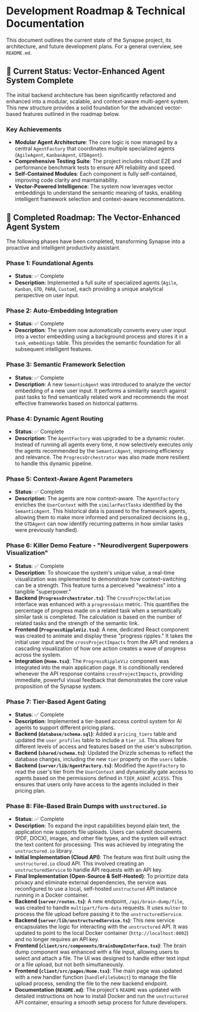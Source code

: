 # Development Roadmap & Technical Documentation

This document outlines the current state of the Synapse project, its architecture, and future development plans. For a general overview, see `README.md`.

## 🚧 Current Status: Vector-Enhanced Agent System Complete

The initial backend architecture has been significantly refactored and enhanced into a modular, scalable, and context-aware multi-agent system. This new structure provides a solid foundation for the advanced vector-based features outlined in the roadmap below.

### Key Achievements

- **Modular Agent Architecture**: The core logic is now managed by a central `AgentFactory` that coordinates multiple specialized agents (`AgileAgent`, `KanbanAgent`, `GTDAgent`).
- **Comprehensive Testing Suite**: The project includes robust E2E and performance benchmark tests to ensure API reliability and speed.
- **Self-Contained Modules**: Each component is fully self-contained, improving code clarity and maintainability.
- **Vector-Powered Intelligence**: The system now leverages vector embeddings to understand the semantic meaning of tasks, enabling intelligent framework selection and context-aware recommendations.

## 🚀 Completed Roadmap: The Vector-Enhanced Agent System

The following phases have been completed, transforming Synapse into a proactive and intelligent productivity assistant.

### Phase 1: Foundational Agents
- **Status**: ✅ Complete
- **Description**: Implemented a full suite of specialized agents (`Agile`, `Kanban`, `GTD`, `PARA`, `Custom`), each providing a unique analytical perspective on user input.

### Phase 2: Auto-Embedding Integration
- **Status**: ✅ Complete
- **Description**: The system now automatically converts every user input into a vector embedding using a background process and stores it in a `task_embeddings` table. This provides the semantic foundation for all subsequent intelligent features.

### Phase 3: Semantic Framework Selection
- **Status**: ✅ Complete
- **Description**: A new `SemanticAgent` was introduced to analyze the vector embedding of a new user input. It performs a similarity search against past tasks to find semantically related work and recommends the most effective frameworks based on historical patterns.

### Phase 4: Dynamic Agent Routing
- **Status**: ✅ Complete
- **Description**: The `AgentFactory` was upgraded to be a dynamic router. Instead of running all agents every time, it now selectively executes only the agents recommended by the `SemanticAgent`, improving efficiency and relevance. The `ProgressOrchestrator` was also made more resilient to handle this dynamic pipeline.

### Phase 5: Context-Aware Agent Parameters
- **Status**: ✅ Complete
- **Description**: The agents are now context-aware. The `AgentFactory` enriches the `UserContext` with the `similarPastTasks` identified by the `SemanticAgent`. This historical data is passed to the framework agents, allowing them to make more informed and personalized decisions (e.g., the `GTDAgent` can now identify recurring patterns in how similar tasks were previously handled).

### Phase 6: Killer Demo Feature - "Neurodivergent Superpowers Visualization"
- **Status**: ✅ Complete
- **Description**: To showcase the system's unique value, a real-time visualization was implemented to demonstrate how context-switching can be a strength. This feature turns a perceived "weakness" into a tangible "superpower."
- **Backend (`ProgressOrchestrator.ts`)**: The `CrossProjectRelation` interface was enhanced with a `progressGain` metric. This quantifies the percentage of progress made on a related task when a semantically similar task is completed. The calculation is based on the number of related tasks and the strength of the semantic link.
- **Frontend (`ProgressRippleViz.tsx`)**: A new, dedicated React component was created to animate and display these "progress ripples." It takes the initial user input and the `crossProjectImpacts` from the API and renders a cascading visualization of how one action creates a wave of progress across the system.
- **Integration (`Home.tsx`)**: The `ProgressRippleViz` component was integrated into the main application page. It is conditionally rendered whenever the API response contains `crossProjectImpacts`, providing immediate, powerful visual feedback that demonstrates the core value proposition of the Synapse system.

### Phase 7: Tier-Based Agent Gating
- **Status**: ✅ Complete
- **Description**: Implemented a tier-based access control system for AI agents to support different pricing plans.
- **Backend (`database/schema.sql`)**: Added a `pricing_tiers` table and updated the `user_profiles` table to include a `tier_id`. This allows for different levels of access and features based on the user's subscription.
- **Backend (`shared/schema.ts`)**: Updated the Drizzle schemas to reflect the database changes, including the new `tier` property on the `users` table.
- **Backend (`server/lib/AgentFactory.ts`)**: Modified the `AgentFactory` to read the user's tier from the `UserContext` and dynamically gate access to agents based on the permissions defined in `TIER_AGENT_ACCESS`. This ensures that users only have access to the agents included in their pricing plan.

### Phase 8: File-Based Brain Dumps with `unstructured.io`
- **Status**: ✅ Complete
- **Description**: To expand the input capabilities beyond plain text, the application now supports file uploads. Users can submit documents (PDF, DOCX), images, and other file types, and the system will extract the text content for processing. This was achieved by integrating the `unstructured.io` library.
- **Initial Implementation (Cloud API)**: The feature was first built using the `unstructured.io` cloud API. This involved creating an `unstructuredService` to handle API requests with an API key.
- **Final Implementation (Open-Source & Self-Hosted)**: To prioritize data privacy and eliminate external dependencies, the service was reconfigured to use a local, self-hosted `unstructured` API instance running in a Docker container.
- **Backend (`server/routes.ts`)**: A new endpoint, `/api/brain-dump/file`, was created to handle `multipart/form-data` requests. It uses `multer` to process the file upload before passing it to the `unstructuredService`.
- **Backend (`server/lib/unstructuredService.ts`)**: This new service encapsulates the logic for interacting with the `unstructured` API. It was updated to point to the local Docker container (`http://localhost:8002`) and no longer requires an API key.
- **Frontend (`client/src/components/BrainDumpInterface.tsx`)**: The brain dump component was enhanced with a file input, allowing users to select and attach a file. The UI was designed to handle either text input or a file upload, but not both simultaneously.
- **Frontend (`client/src/pages/Home.tsx`)**: The main page was updated with a new handler function (`handleFileSubmit`) to manage the file upload process, sending the file to the new backend endpoint.
- **Documentation (`README.md`)**: The project's `README` was updated with detailed instructions on how to install Docker and run the `unstructured` API container, ensuring a smooth setup process for future developers.
